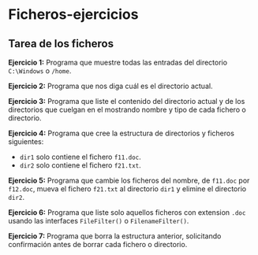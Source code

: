 # Ficheros-ejercicios

## Tarea de los ficheros

**Ejercicio 1:** Programa que muestre todas las entradas del directorio `C:\Windows` o `/home`.

**Ejercicio 2:** Programa que nos diga cuál es el directorio actual.

**Ejercicio 3:** Programa que liste el contenido del directorio actual y de los directorios que cuelgan en el mostrando nombre y tipo de cada fichero o directorio.

**Ejercicio 4:** Programa que cree la estructura de directorios y ficheros siguientes:
- `dir1` solo contiene el fichero `f11.doc`.
- `dir2` solo contiene el fichero `f21.txt`.

**Ejercicio 5:** Programa que cambie los ficheros del nombre, de `f11.doc` por `f12.doc`, mueva el fichero `f21.txt` al directorio `dir1` y elimine el directorio `dir2`.

**Ejercicio 6:** Programa que liste solo aquellos ficheros con extension `.doc` usando las interfaces `FileFilter()` o `FilenameFilter()`.

**Ejercicio 7:** Programa que borra la estructura anterior, solicitando confirmación antes de borrar cada fichero o directorio.